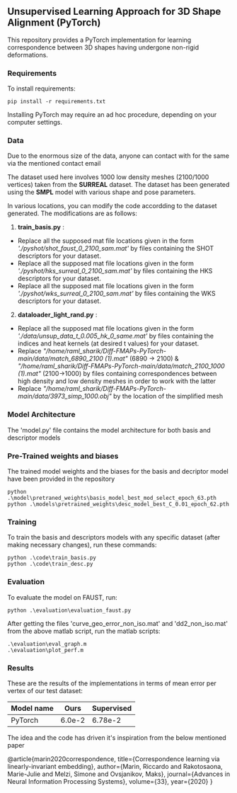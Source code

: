 ## Unsupervised Learning Approach for 3D Shape Alignment (PyTorch)

This repository provides a PyTorch implementation for learning correspondence between 3D shapes having undergone non-rigid deformations.

### Requirements

To install requirements:

```setup
pip install -r requirements.txt
```
Installing PyTorch may require an ad hoc procedure, depending on your computer settings.

### Data 
Due to the enormous size of the data, anyone can contact with for the same via the mentioned contact email

The dataset used here involves 1000 low density meshes (2100/1000 vertices) taken from the **SURREAL** dataset. The dataset has been generated using the **SMPL** model with various shape and pose parameters. 

In various locations, you can modify the code accordding to the dataset generated. The modifications are as follows:

1) **train_basis.py** : 
- Replace all the supposed mat file locations given in the form *'./pyshot/shot_faust_0_2100_sam.mat'* by files containing the SHOT descriptors for your dataset.
- Replace all the supposed mat file locations given in the form *'./pyshot/hks_surreal_0_2100_sam.mat'* by files containing the HKS descriptors for your dataset.
- Replace all the supposed mat file locations given in the form *'./pyshot/wks_surreal_0_2100_sam.mat'* by files containing the WKS descriptors for your dataset.

2) **dataloader_light_rand.py** :
- Replace all the supposed mat file locations given in the form *'./data/unsup_data_t_0.005_hk_0_same.mat'* by files containing the indices and heat kernels (at desired t values) for your dataset.
- Replace *"/home/raml_sharik/Diff-FMAPs-PyTorch-main/data/match_6890_2100 (1).mat"* (6890 -> 2100) & *"/home/raml_sharik/Diff-FMAPs-PyTorch-main/data/match_2100_1000 (1).mat"* (2100->1000) by files containing correspondences between high density and low density meshes in order to work with the latter
- Replace *"/home/raml_sharik/Diff-FMAPs-PyTorch-main/data/3973_simp_1000.obj"* by the location of the simplified mesh

### Model Architecture
The 'model.py' file contains the model architecture for both basis and descriptor models

### Pre-Trained weights and biases
The trained model weights and the biases for the basis and decriptor model have been provided in the repository 
```
python .\model\pretraned_weights\basis_model_best_mod_select_epoch_63.pth
python .\models\pretrained_weights\desc_model_best_C_0.01_epoch_62.pth
```
### Training

To train the basis and descriptors models with any specific dataset (after making necessary changes), run these commands:

```train
python .\code\train_basis.py
python .\code\train_desc.py
```

### Evaluation

To evaluate the model on FAUST, run:
```eval
python .\evaluation\evaluation_faust.py
```

After getting the files 'curve_geo_error_non_iso.mat' and 'dd2_non_iso.mat' from the above matlab script, run the matlab scripts:
```eval
.\evaluation\eval_graph.m
.\evaluation\plot_perf.m
```

### Results

These are the results of the implementations in terms of mean error per vertex of our test dataset:

| Model name         | Ours            |   Supervised       |
| ------------------ |---------------- | -------------- |
| PyTorch            |     6.0e-2      |      6.78e-2    |

The idea and the code has driven it's inspiration from the below mentioned paper

@article{marin2020correspondence,
  title={Correspondence learning via linearly-invariant embedding},
  author={Marin, Riccardo and Rakotosaona, Marie-Julie and Melzi, Simone and Ovsjanikov, Maks},
  journal={Advances in Neural Information Processing Systems},
  volume={33},
  year={2020}
}
